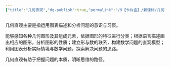 ```yaml
---
{"title":"几何直观","dg-publish":true,"permalink":"/9【卡片盒】/新课标/几何直观/","dgPassFrontmatter":true,"noteIcon":""}
---
```



几何直观主要是指运用图表描述和分析问题的意识与习惯。

能够感知各种几何图形及其组成元素，依据图形的特征进行分类；根据语言描述画出相应的图形，分析图形的性质；建立形与数的联系，构建数学问题的直观模型；利用图表分析实际情境与数学问题，探索解决问题的思路。

几何直观有助于把握问题的本质，明晰思维的路径。
